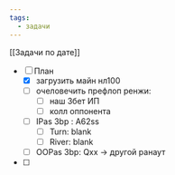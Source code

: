 ```yaml
---
tags:
  - задачи
---
```

[[Задачи по дате]]
- [ ] План
	- [x] загрузить майн нл100
	- [ ] очеловечить префлоп ренжи: 
		- [ ] наш 3бет ИП 
		- [ ] колл оппонента
	- [ ] IPas 3bp : A62ss
		- [ ] Turn: blank
		- [ ] River: blank
	- [ ] OOPas 3bp: Qxx -> другой ранаут
- [ ] 